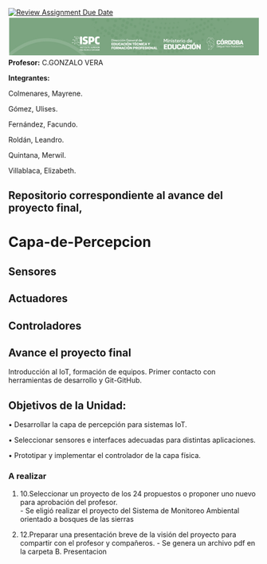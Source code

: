 [![Review Assignment Due Date](https://classroom.github.com/assets/deadline-readme-button-24ddc0f5d75046c5622901739e7c5dd533143b0c8e959d652212380cedb1ea36.svg)](https://classroom.github.com/a/6DmeHhP6)
![alt text](./Recursos/Visuales/image1.png)
**Profesor:** C.GONZALO VERA

**Integrantes:**

Colmenares, Mayrene.

Gómez, Ulises.

Fernández, Facundo.

Roldán, Leandro.

Quintana, Merwil.

Villablaca, Elizabeth.



## Repositorio correspondiente al avance del proyecto final, 



# Capa-de-Percepcion
## Sensores 

## Actuadores

## Controladores



## Avance el proyecto final 
Introducción al IoT, formación de equipos. Primer contacto con herramientas de desarrollo y Git-GitHub.

## **Objetivos de la Unidad:**  

• Desarrollar la capa de percepción para sistemas IoT.

• Seleccionar sensores e interfaces adecuadas para distintas aplicaciones.

• Prototipar y implementar el controlador de la capa física.


### A realizar   

1. 10.Seleccionar un proyecto de los 24 propuestos o proponer uno nuevo para
aprobación del profesor.  
        - Se eligió realizar el proyecto del Sistema de Monitoreo Ambiental orientado a bosques de las sierras


 2. 12.Preparar una presentación breve de la visión del proyecto para compartir
con el profesor y compañeros. 
        - Se genera un archivo pdf en la carpeta B. Presentacion
